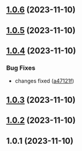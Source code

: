 

## [1.0.6](https://github.com/P1989singh/Testing8-husky/compare/1.0.4...1.0.6) (2023-11-10)

## [1.0.5](https://github.com/P1989singh/Testing8-husky/compare/1.0.4...1.0.5) (2023-11-10)

## [1.0.4](https://github.com/P1989singh/Testing8-husky/compare/1.0.3...1.0.4) (2023-11-10)


### Bug Fixes

* changes fixed ([a47121f](https://github.com/P1989singh/Testing8-husky/commit/a47121f2939d5f37525d3096ff67bf2898fc3a35))

## [1.0.3](https://github.com/P1989singh/Testing8-husky/compare/1.0.2...1.0.3) (2023-11-10)

## [1.0.2](https://github.com/P1989singh/Testing8-husky/compare/1.0.1...1.0.2) (2023-11-10)

## 1.0.1 (2023-11-10)